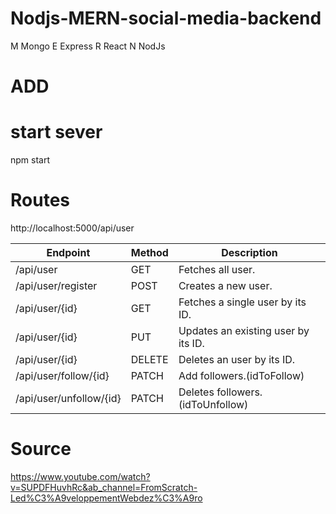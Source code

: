 # Nodjs-MERN-social-media-backend
M Mongo
E Express
R React
N NodJs


# ADD

# start sever

npm start

# Routes

http://localhost:5000/api/user

| Endpoint | Method | Description |
| --- | --- | --- |
| /api/user | GET | Fetches all user. |
| /api/user/register | POST | Creates a new user. |
| /api/user/{id} | GET | Fetches a single user by its ID. |
| /api/user/{id} | PUT | Updates an existing user by its ID. |
| /api/user/{id} | DELETE | Deletes an user by its ID. |
| /api/user/follow/{id} | PATCH | Add followers.(idToFollow) |
| /api/user/unfollow/{id} | PATCH | Deletes followers.(idToUnfollow) |

# Source

https://www.youtube.com/watch?v=SUPDFHuvhRc&ab_channel=FromScratch-Led%C3%A9veloppementWebdez%C3%A9ro